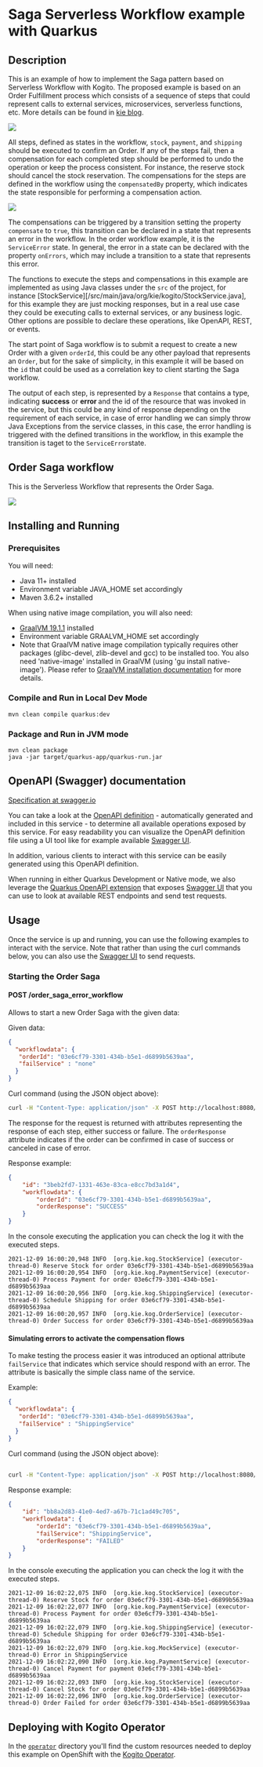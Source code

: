 # Saga Serverless Workflow example with Quarkus

## Description

This is an example of how to implement the Saga pattern based on Serverless Workflow with Kogito. The proposed example is based on an Order Fulfillment process which consists of a sequence of steps that could represent calls to external services, microservices, serverless functions, etc. More details can be found in [kie blog][https://blog.kie.org/2021/11/saga-pattern-with-processes-and-kogito-part-1.html].
  
  <img src="docs/images/order-fulfilment.png"/>
  
 All steps, defined as states in the workflow, `stock`, `payment`, and `shipping` should be executed to confirm an Order. If any of the steps fail, then a compensation for each completed step should be performed to undo the operation or keep the process consistent. For instance, the reserve stock should cancel the stock reservation. The compensations for the steps are defined in the workflow using the `compensatedBy` property, which indicates the state responsible for performing a compensation action.
 
  <img src="docs/images/order-saga-overview.png"/>
 
The compensations can be triggered by a transition setting the property `compensate` to `true`, this transition can be declared in a state that represents an error in the workflow. In the order workflow example, it is the `ServiceError` state. In general, the error in a state can be declared with the property `onErrors`, which may include a transition to a state that represents this error.
  
The functions to execute the steps and compensations in this example are implemented as using Java classes under
 the `src` of the project, for instance [StockService][/src/main/java/org/kie/kogito/StockService.java], for this example they are just mocking responses, but in a real use case they could be executing calls to external services, or any business logic. Other options are possible to declare these operations, 
   like OpenAPI, REST, or events. 
 
 The start point of Saga workflow is to submit a request to create a new Order with a given `orderId`, this could be
  any other payload that represents an `Order`, but for the sake of simplicity, in this example it will be
   based on the `id` that could be used as a correlation key to client starting the Saga workflow.
  
  The output of each step, is represented by a `Response` that contains a type, indicating <b>success</b> or <b>error
  </b> and the id of the resource that was invoked in the service, but this could be any kind of response depending on
   the requirement of each service, in case of error handling we can simply throw Java Exceptions from the service classes, 
   in this case, the error handling is triggered with the defined transitions in the workflow, in this example the transition is taget to the `ServiceError`state.

## Order Saga workflow

This is the Serverless Workflow that represents the Order Saga.

<img src="src/main/resources/order-saga-error-handling.sw.svg"/>

## Installing and Running

### Prerequisites

You will need:
  - Java 11+ installed
  - Environment variable JAVA_HOME set accordingly
  - Maven 3.6.2+ installed

When using native image compilation, you will also need:
  - [GraalVM 19.1.1](https://github.com/oracle/graal/releases/tag/vm-19.1.1) installed
  - Environment variable GRAALVM_HOME set accordingly
  - Note that GraalVM native image compilation typically requires other packages (glibc-devel, zlib-devel and gcc) to be installed too.  You also need 'native-image' installed in GraalVM (using 'gu install native-image'). Please refer to [GraalVM installation documentation](https://www.graalvm.org/docs/reference-manual/aot-compilation/#prerequisites) for more details.

### Compile and Run in Local Dev Mode

```
mvn clean compile quarkus:dev
```

### Package and Run in JVM mode

```
mvn clean package
java -jar target/quarkus-app/quarkus-run.jar
```

## OpenAPI (Swagger) documentation
[Specification at swagger.io](https://swagger.io/docs/specification/about/)

You can take a look at the [OpenAPI definition](http://localhost:8080/openapi?format=json) - automatically generated and included in this service - to determine all available operations exposed by this service. For easy readability you can visualize the OpenAPI definition file using a UI tool like for example available [Swagger UI](https://editor.swagger.io).

In addition, various clients to interact with this service can be easily generated using this OpenAPI definition.

When running in either Quarkus Development or Native mode, we also leverage the [Quarkus OpenAPI extension](https://quarkus.io/guides/openapi-swaggerui#use-swagger-ui-for-development) that exposes [Swagger UI](http://localhost:8080/swagger-ui/) that you can use to look at available REST endpoints and send test requests.

## Usage

Once the service is up and running, you can use the following examples to interact with the service. Note that rather than using the curl commands below, you can also use the [Swagger UI](http://localhost:8080/swagger-ui/) to send requests.

### Starting the Order Saga

#### POST /order_saga_error_workflow

Allows to start a new Order Saga with the given data:

Given data:

```json
{
  "workflowdata": {
   "orderId": "03e6cf79-3301-434b-b5e1-d6899b5639aa",
   "failService" : "none"
  }
}
```

Curl command (using the JSON object above):

```sh
curl -H "Content-Type: application/json" -X POST http://localhost:8080/order_saga_error_workflow -d '{"workflowdata": {"orderId": "03e6cf79-3301-434b-b5e1-d6899b5639aa","failService" : "none"}}'
```
The response for the request is returned with attributes representing the response of each step, either
 success or failure. The `orderResponse` attribute indicates if the order can be confirmed in case of success or
  canceled in case of error.

Response example:

```json
{
    "id": "3beb2fd7-1331-463e-83ca-e8cc7bd3a1d4",
    "workflowdata": {
        "orderId": "03e6cf79-3301-434b-b5e1-d6899b5639aa",
        "orderResponse": "SUCCESS"
    }
}
```

In the console executing the application you can check the log it with the executed steps.

```text
2021-12-09 16:00:20,948 INFO  [org.kie.kog.StockService] (executor-thread-0) Reserve Stock for order 03e6cf79-3301-434b-b5e1-d6899b5639aa
2021-12-09 16:00:20,954 INFO  [org.kie.kog.PaymentService] (executor-thread-0) Process Payment for order 03e6cf79-3301-434b-b5e1-d6899b5639aa
2021-12-09 16:00:20,956 INFO  [org.kie.kog.ShippingService] (executor-thread-0) Schedule Shipping for order 03e6cf79-3301-434b-b5e1-d6899b5639aa
2021-12-09 16:00:20,957 INFO  [org.kie.kog.OrderService] (executor-thread-0) Order Success for order 03e6cf79-3301-434b-b5e1-d6899b5639aa
```

#### Simulating errors to activate the compensation flows

To make testing the process easier it was introduced an optional attribute `failService` that indicates which service
 should respond with an error. The attribute is basically the simple class name of the service.

Example:

```json
{
  "workflowdata": {
   "orderId": "03e6cf79-3301-434b-b5e1-d6899b5639aa",
   "failService" : "ShippingService"
  }
}
```
Curl command (using the JSON object above):

```sh
                                                                                                        }
curl -H "Content-Type: application/json" -X POST http://localhost:8080/order_saga_error_workflow  -d '{"workflowdata": {"orderId": "03e6cf79-3301-434b-b5e1-d6899b5639aa","failService" : "ShippingService"}}' 
```

Response example:

```json
{
    "id": "bb8a2d83-41e0-4ed7-a67b-71c1ad49c705",
    "workflowdata": {
        "orderId": "03e6cf79-3301-434b-b5e1-d6899b5639aa",
        "failService": "ShippingService",
        "orderResponse": "FAILED"
    }
}
```

In the console executing the application you can check the log it with the executed steps.

```text
2021-12-09 16:02:22,075 INFO  [org.kie.kog.StockService] (executor-thread-0) Reserve Stock for order 03e6cf79-3301-434b-b5e1-d6899b5639aa
2021-12-09 16:02:22,077 INFO  [org.kie.kog.PaymentService] (executor-thread-0) Process Payment for order 03e6cf79-3301-434b-b5e1-d6899b5639aa
2021-12-09 16:02:22,079 INFO  [org.kie.kog.ShippingService] (executor-thread-0) Schedule Shipping for order 03e6cf79-3301-434b-b5e1-d6899b5639aa
2021-12-09 16:02:22,079 INFO  [org.kie.kog.MockService] (executor-thread-0) Error in ShippingService 
2021-12-09 16:02:22,090 INFO  [org.kie.kog.PaymentService] (executor-thread-0) Cancel Payment for payment 03e6cf79-3301-434b-b5e1-d6899b5639aa
2021-12-09 16:02:22,093 INFO  [org.kie.kog.StockService] (executor-thread-0) Cancel Stock for order 03e6cf79-3301-434b-b5e1-d6899b5639aa
2021-12-09 16:02:22,096 INFO  [org.kie.kog.OrderService] (executor-thread-0) Order Failed for order 03e6cf79-3301-434b-b5e1-d6899b5639aa
```

## Deploying with Kogito Operator

In the [`operator`](operator) directory you'll find the custom resources needed to deploy this example on OpenShift with the [Kogito Operator](https://docs.jboss.org/kogito/release/latest/html_single/#chap_kogito-deploying-on-openshift).

[https://blog.kie.org/2021/11/saga-pattern-with-processes-and-kogito-part-1.html]: https://blog.kie.org/2021/11/saga-pattern-with-processes-and-kogito-part-1.html